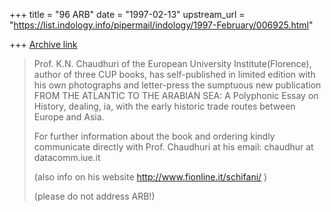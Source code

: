 +++
title = "96 ARB"
date = "1997-02-13"
upstream_url = "https://list.indology.info/pipermail/indology/1997-February/006925.html"

+++
[Archive link](https://list.indology.info/pipermail/indology/1997-February/006925.html)



>Prof. K.N. Chaudhuri of the European University Institute(Florence),
>author of three CUP books, has self-published in limited edition with
>his own photographs and letter-press  the sumptuous new publication
>FROM THE ATLANTIC TO THE ARABIAN SEA: A Polyphonic Essay on History,
>dealing, ia, with the early historic trade routes between Europe and Asia.
>
>For further information about the book and ordering kindly communicate
>directly with Prof. Chaudhuri at his email: chaudhur at datacomm.iue.it
>
>(also info on his website http://www.fionline.it/schifani/ )
>
>(please do not address ARB!)
>




